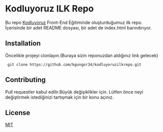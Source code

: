 # Kodluyoruz ILK Repo

Bu repo [Kodluyoruz](https://www.youtube.com/c/Kodluyoruz) Front-End Eğitiminde oluşturduğumuz ilk repo. İçerisinde bir adet README dosyası, bir adet de index.html barındırıyor.

## Installation

Öncelikle projeyi clonlayın.(Buraya sizin reponuzdan aldığınız link gelecek)

```
 git clone https://github.com/kgungor34/kodluyoruzilkrepo.git
```

## Contributing

Pull requestler kabul edilir.Büyük değişiklikler için. Lütfen önce neyi değiştirmek istediğinizi tartışmak için bir konu açınız.

## License

[MIT](link)